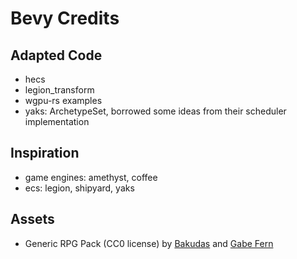 # Bevy Credits

## Adapted Code

* hecs
* legion_transform
* wgpu-rs examples
* yaks: ArchetypeSet, borrowed some ideas from their scheduler implementation 

## Inspiration

* game engines: amethyst, coffee
* ecs: legion, shipyard, yaks 

## Assets

* Generic RPG Pack (CC0 license) by [Bakudas](https://twitter.com/bakudas) and [Gabe Fern](https://twitter.com/_Gabrielfer)